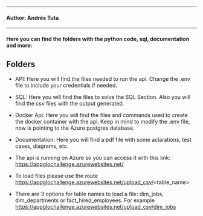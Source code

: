 
---
#### Author: Andrés Tuta

---
#### Here you can find the folders with the python code, sql, documentation and more:

## Folders

- API: Here you will find the files needed to run the api. Change the .env file to include your credentials if needed.
- SQL: Here you will find the files to solve the SQL Section. Also you will find the csv files with the output generated.
- Docker Api: Here you will find the files and commands used to create the docker container with the api. Keep in mind to modify the .env file, now is pointing to the Azure postgres database.
- Documentation: Here you will find a pdf file with some aclarations, test cases, diagrams, etc.

- The api is running on Azure so you can access it with this link: https://appglochallenge.azurewebsites.net/
- To load files please use the route https://appglochallenge.azurewebsites.net/upload_csv/<table_name>
- There are 3 options for table names to load a file: dim_jobs, dim_departments or fact_hired_employees. For example https://appglochallenge.azurewebsites.net/upload_csv/dim_jobs

